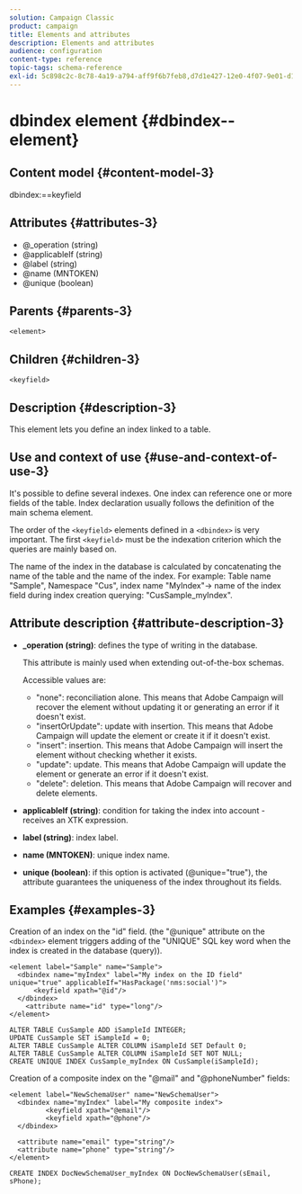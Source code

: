 ```yaml
---
solution: Campaign Classic
product: campaign
title: Elements and attributes
description: Elements and attributes
audience: configuration
content-type: reference
topic-tags: schema-reference
exl-id: 5c898c2c-8c78-4a19-a794-aff9f6b7feb8,d7d1e427-12e0-4f07-9e01-d184dbe2ebf1
---
```

# dbindex element {#dbindex--element}

## Content model {#content-model-3}

dbindex:==keyfield

## Attributes {#attributes-3}

* @_operation (string)
* @applicableIf (string)
* @label (string)
* @name (MNTOKEN)
* @unique (boolean)

## Parents {#parents-3}

`<element>`

## Children {#children-3}

`<keyfield>`

## Description {#description-3}

This element lets you define an index linked to a table.

## Use and context of use {#use-and-context-of-use-3}

It's possible to define several indexes. One index can reference one or more fields of the table. Index declaration usually follows the definition of the main schema element.

The order of the `<keyfield>` elements defined in a `<dbindex>` is very important. The first `<keyfield>` must be the indexation criterion which the queries are mainly based on.

The name of the index in the database is calculated by concatenating the name of the table and the name of the index. For example: Table name "Sample", Namespace "Cus", index name "MyIndex"-> name of the index field during index creation querying: "CusSample_myIndex".

## Attribute description {#attribute-description-3}

* **_operation (string)**: defines the type of writing in the database.

  This attribute is mainly used when extending out-of-the-box schemas.

  Accessible values are:

  * "none": reconciliation alone. This means that Adobe Campaign will recover the element without updating it or generating an error if it doesn't exist.
  * "insertOrUpdate": update with insertion. This means that Adobe Campaign will update the element or create it if it doesn't exist.
  * "insert": insertion. This means that Adobe Campaign will insert the element without checking whether it exists.
  * "update": update. This means that Adobe Campaign will update the element or generate an error if it doesn't exist.
  * "delete": deletion. This means that Adobe Campaign will recover and delete elements.

* **applicableIf (string)**: condition for taking the index into account - receives an XTK expression.
* **label (string)**: index label.
* **name (MNTOKEN)**: unique index name.
* **unique (boolean)**: if this option is activated (@unique="true"), the attribute guarantees the uniqueness of the index throughout its fields.

## Examples {#examples-3}

Creation of an index on the "id" field. (the "@unique" attribute on the `<dbindex>` element triggers adding of the "UNIQUE" SQL key word when the index is created in the database (query)).

```
<element label="Sample" name="Sample">
  <dbindex name="myIndex" label="My index on the ID field" unique="true" applicableIf="HasPackage('nms:social')">
      <keyfield xpath="@id"/>
  </dbindex>
    <attribute name="id" type="long"/>
</element>          
```

```
ALTER TABLE CusSample ADD iSampleId INTEGER;
UPDATE CusSample SET iSampleId = 0;
ALTER TABLE CusSample ALTER COLUMN iSampleId SET Default 0;
ALTER TABLE CusSample ALTER COLUMN iSampleId SET NOT NULL; 
CREATE UNIQUE INDEX CusSample_myIndex ON CusSample(iSampleId);
```

Creation of a composite index on the "@mail" and "@phoneNumber" fields:

```    
<element label="NewSchemaUser" name="NewSchemaUser">
  <dbindex name="myIndex" label="My composite index">
         <keyfield xpath="@email"/>
         <keyfield xpath="@phone"/>
  </dbindex>
  
  <attribute name="email" type="string"/>
  <attribute name="phone" type="string"/>
</element>      
```

```
CREATE INDEX DocNewSchemaUser_myIndex ON DocNewSchemaUser(sEmail, sPhone);
```
